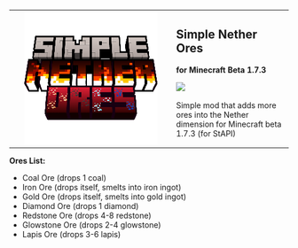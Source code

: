 <table  align="center">
	<tbody>
		<tr>
			<td width="280px" style="text-align: center;"><img src="src/main/resources/assets/simplenetherores/icon.png" alt="" style="width:240px;image-rendering: pixelated;"/></td>		
			<td>
				<h2 align="left">Simple Nether Ores</h2>
				<p><b>for Minecraft Beta 1.7.3</b></p>
				<a href="https://jitpack.io/#paulevsGitch/SimpleNetherOres"><img src="https://jitpack.io/v/paulevsGitch/SimpleNetherOres.svg"></a>
				<p>Simple mod that adds more ores into the Nether dimension for Minecraft beta 1.7.3 (for StAPI)</p>
			</td>		
		</tr>
	</tbody>
</table>

**Ores List:**
- Coal Ore (drops 1 coal)
- Iron Ore (drops itself, smelts into iron ingot)
- Gold Ore (drops itself, smelts into gold ingot)
- Diamond Ore (drops 1 diamond)
- Redstone Ore (drops 4-8 redstone)
- Glowstone Ore (drops 2-4 glowstone)
- Lapis Ore (drops 3-6 lapis)
